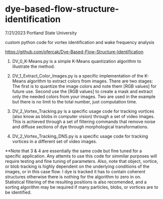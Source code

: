 # dye-based-flow-structure-identification
7/21/2023 Portland State University

custom python code for vortex identification and wake frequency analysis

https://github.com/ofercak/Dye-Based-Flow-Structure-Identification

1. DV_0_K-Means.py is a simple K-Means quantization algorithm to illustrate the method. 

2. DV_1_Extract_Color_Images.py is a specific implementation of the K-Means algorithm to extract colors from images. There are two stages: The first is to quantize the image colors and note them [RGB values] for future use. Second use the [RGB values] to create a mask and extract only the needed colors from your images. Two are used in the example but there is no limit to the total number, just computation time.

3. DV_2_Vortex_Tracking.py is a specific usage code for tracking vortices (also know as blobs in computer vision) through a set of video images. This is achieved through a set of filtering commands that remove noise and diffuse sections of dye through morphological transformations.

4. DV_2_Vortex_Tracking_DNS.py is a specific usage code for tracking vortices in a different set of video images. 

**Note that 3 & 4 are essentially the same code but fine tuned for a specific application. Any attemts to use this code for simmilar purposes will require testing and fine tuning of parameters. Also, note that object, vortice, or blob tracking is highly dependent on the underlying conditions of the images, or in this case flow. I dye is tracked it has to contain coherent structures otherwise there is nothing for the algorithm to zero in on. Statistical filtering of the resulting positions is also recomended, and a sorting algorithm may be required if many particles, blobs, or vortices are to be identified. 
